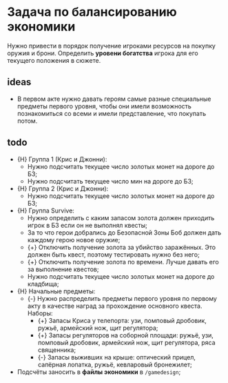 # Задача по балансированию экономики
Нужно привести в порядок получение игроками ресурсов на покупку оружия и брони. Определить **уровени богатства** игрока для его текущего положения в сюжете.

## ideas

* В первом акте нужно давать героям самые разные специальные предметы первого уровня, чтобы они имели возможность познакомиться со всеми и имели представление, что покупать потом.

## todo

* {H} Группа 1 (Крис и Джонни):
   * Нужно подсчитать текущее число золотых монет на дороге до БЗ;
   * Нужно подсчитать текущее число мин на дороге до БЗ;
* {H} Группа 2 (Крис и Джонни):
   * Нужно подсчитать текущее число золотых монет на дороге до БЗ;
* {H} Группа Survive:
   * Нужно определить с каким запасом золота должен приходить игрок в БЗ если он не выполнял квесты;
   * За то что герои добрались до Безопасной Зоны Боб должен дать каждому герою новое оружие;
   * {+} Отключить получение золота за убийство заражённых. Это должен быть квест, поэтому тестировать нужно без него;
   * {+} Отключить получение золота по времени. Лучше давать его за выполнение квестов;
   * Нужно подсчитать текущее число золотых монет на дороге до кладбища;
* {H} Начальные предметы:
   * {-} Нужно распределить предметы первого уровня по первому акту в качестве наград за прохождение основного квеста. Наборы:
      * {+} Запасы Криса у телепорта: узи, помповый дробовик, ружьё, армейский нож, щит регулятора;
      * {+} Запасы регуляторов на соборной площади: ружьё, узи, помповый дробовик, армейский нож, щит регулятора, ряса священника;
      * {-} Запасы выживших на крыше: оптический прицел, сапёрная лопатка, ружьё, кевларовый бронежилет;
* Подсчёты заносить в **файлы экономики** в `/gamedesign`;